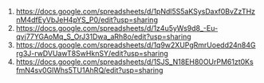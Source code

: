 1. https://docs.google.com/spreadsheets/d/1pNdl5S5aKSysDaxf0BvZzTHznM4dfEyVbJeH4pYS_P0/edit?usp=sharing
2. https://docs.google.com/spreadsheets/d/1z4u5yWs9d8_-Eu-qvj77YGAoMq_S_OrJ31Dwa_aRh8o/edit?usp=sharing
3. https://docs.google.com/spreadsheets/d/1q9w2XUPgRmrUoedd24n84Grg3J-rwDVUawT8SwHknSY/edit?usp=sharing
4. https://docs.google.com/spreadsheets/d/1SJS_N18EH80OUrPM61zt0KsfmN4sv0GlWhs5TU1AhRQ/edit?usp=sharing

